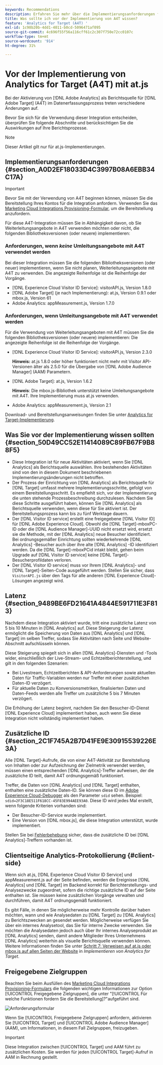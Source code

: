 ```yaml
---
keywords: Recommendations
description: Erfahren Sie mehr über die Implementierungsanforderungen für Analytics for [!DNL Target]  (A4T) und was Sie beachten müssen, bevor Sie diese Integration implementieren.
title: Was sollte ich vor der Implementierung von A4T wissen?
feature: 'Analytics for Target (A4T) '
exl-id: 1c98b20b-4dd1-4011-b0cd-5096471af095
source-git-commit: 4c696f55f56a116cff61c2c307f750e72cc0107c
workflow-type: tm+mt
source-wordcount: '914'
ht-degree: 31%

---
```


# Vor der Implementierung von Analytics for Target (A4T) mit at.js

Bei der Aktivierung von [!DNL Adobe Analytics] als Berichtsquelle für [!DNL Adobe Target] (A4T) im Datenerfassungsprozess treten verschiedene Änderungen auf.

Bevor Sie sich für die Verwendung dieser Integration entscheiden, überprüfen Sie folgende Abschnitte und berücksichtigen Sie die Auswirkungen auf Ihre Berichtsprozesse.

>[!NOTE]
>
>Dieser Artikel gilt nur für at.js-Implementierungen.

## Implementierungsanforderungen {#section_A0D2EF18033D4C3997B08A6EBB34C17A}

>[!IMPORTANT]
>
>Bevor Sie mit der Verwendung von A4T beginnen können, müssen Sie die Bereitstellung Ihres Kontos für die Integration anfordern. Verwenden Sie das [Marketing Cloud Integrations Provisioning-Formular](https://www.adobe.com/go/audiences), um die Bereitstellung anzufordern.

Für diese A4T-Integration müssen Sie in Abhängigkeit davon, ob Sie Weiterleitungsangebote in A4T verwenden möchten oder nicht, die folgenden Bibliotheksversionen (oder neuere) implementieren:

### Anforderungen, wenn *keine* Umleitungsangebote mit A4T verwendet werden

Bei dieser Integration müssen Sie die folgenden Bibliotheksversionen (oder neuer) implementieren, wenn Sie nicht planen, Weiterleitungsangebote mit A4T zu verwenden. Die angezeigte Reihenfolge ist die Reihenfolge der Vorgänge.

* [!DNL Experience Cloud Visitor ID Service]: visitorAPI.js, Version 1.8.0
* [!DNL Adobe Target] (je nach Implementierung): at.js, Version 0.9.1 oder mbox.js, Version 61
* Adobe Analytics: appMeasurement.js, Version 1.7.0

### Anforderungen, wenn Umleitungsangebote mit A4T verwendet werden

Für die Verwendung von Weiterleitungsangeboten mit A4T müssen Sie die folgenden Bibliotheksversionen (oder neuere) implementieren: Die angezeigte Reihenfolge ist die Reihenfolge der Vorgänge.

* [!DNL Experience Cloud Visitor ID Service]: visitorAPI.js, Version 2.3.0

   **Hinweis:**  at.js 1.8.0 oder höher funktioniert nicht mehr mit Visitor API-Versionen älter als 2.5.0 für die Übergabe von  [!DNL Adobe Audience Manager] (AAM) Parametern.

* [!DNL Adobe Target]: at.js, Version 1.6.2

   **Hinweis**: Die mbox.js-Bibliothek unterstützt keine Umleitungsangebote mit A4T. Ihre Implementierung muss at.js verwenden.

* Adobe Analytics: appMeasurement.js, Version 2.1

Download- und Bereitstellungsanweisungen finden Sie unter [Analytics for Target-Implementierung](/help/c-integrating-target-with-mac/a4t/a4timplementation.md).

## Was Sie vor der Implementierung wissen sollten {#section_50D49CC52E11414089C89FB67F9B88F5}

* Diese Integration ist für neue Aktivitäten aktiviert, wenn Sie [!DNL Analytics] als Berichtsquelle auswählen. Ihre bestehenden Aktivitäten sind von den in diesem Dokument beschriebenen Implementierungsänderungen nicht betroffen.
* Der Prozess der Einrichtung von [!DNL Analytics] als Berichtsquelle für [!DNL Target] umfasst mehrere Implementierungsschritte, gefolgt von einem Bereitstellungsschritt. Es empfiehlt sich, vor der Implementierung die unten stehende Prozessbeschreibung durchzulesen. Nachdem Sie diese Schritte ausgeführt haben, können Sie [!DNL Analytics] als Berichtsquelle verwenden, wenn diese für Sie aktiviert ist. Der Bereitstellungsprozess kann bis zu fünf Werktage dauern.
* Der [!DNL Visitor ID service] erstellt eine freigegebene [!DNL Visitor ID] für [!DNL Adobe Experience Cloud]. Obwohl die [!DNL Target]-mboxPC-ID oder die [!DNL Audience Manager]-UUID nicht ersetzt wird, ersetzt sie die Methode, mit der [!DNL Analytics] neue Besucher identifiziert. Bei ordnungsgemäßer Einrichtung sollten wiederkehrende [!DNL Analytics] -Besucher auch über ihre alte [!DNL Analytics] -ID identifiziert werden. Da die [!DNL Target]-mboxPCid intakt bleibt, gehen beim Upgrade auf [!DNL Visitor ID service] keine [!DNL Target]-Besucherprofildaten verloren.
* Der [!DNL Visitor ID service] muss vor Ihrem [!DNL Analytics]- und [!DNL Target]-Seiten-Code ausgeführt werden. Stellen Sie sicher, dass `VisitorAPI.js` über den Tags für alle anderen [!DNL Experience Cloud]-Lösungen angezeigt wird.

## Latenz {#section_9489BE6FD21641A4844E591711E3F813}

Nachdem diese Integration aktiviert wurde, tritt eine zusätzliche Latenz von 5 bis 10 Minuten in [!DNL Analytics] auf. Diese Steigerung der Latenz ermöglicht die Speicherung von Daten aus [!DNL Analytics] und [!DNL Target] im selben Treffer, sodass Sie Aktivitäten nach Seite und Website-Abschnitt aufschlüsseln können.

Diese Steigerung spiegelt sich in allen [!DNL Analytics]-Diensten und -Tools wider, einschließlich der Live-Stream- und Echtzeitberichterstellung, und gilt in den folgenden Szenarien:

* Bei Livestream, Echtzeitberichten &amp; API-Anforderungen sowie aktuellen Daten für Traffic-Variablen werden nur Treffer mit einer zusätzlichen Daten-ID verzögert.
* Für aktuelle Daten zu Konversionsmetriken, finalisierten Daten und Daten-Feeds werden alle Treffer um zusätzliche 5 bis 7 Minuten verzögert.

Die Erhöhung der Latenz beginnt, nachdem Sie den Besucher-ID-Dienst [!DNL Experience Cloud] implementiert haben, auch wenn Sie diese Integration nicht vollständig implementiert haben.

## Zusätzliche ID  {#section_2C1F745A2B7D41FE9E30915539226E3A}

Alle [!DNL Target]-Aufrufe, die von einer A4T-Aktivität zur Bereitstellung von Inhalten oder zur Aufzeichnung der Zielmetrik verwendet werden, müssen einen entsprechenden [!DNL Analytics]-Treffer aufweisen, der die zusätzliche ID teilt, damit A4T ordnungsgemäß funktioniert.

Treffer, die Daten von [!DNL Analytics] und [!DNL Target] enthalten, enthalten eine zusätzliche Daten-ID. Sie können diese ID im [Adobe Experience Cloud-Debugger](https://experienceleague.adobe.com/docs/debugger/using/experience-cloud-debugger.html) als den Parameter `sdid` sehen. Beispiel: `sdid=2F3C18E511F618CC-45F83E994AEE93A0`. Diese ID wird jedes Mal erstellt, wenn folgende Kriterien vorhanden sind:

* Der Besucher-ID-Service wurde implementiert.
* Eine Version von [!DNL mbox.js], die diese Integration unterstützt, wurde implementiert.

Stellen Sie bei [Fehlerbehebung](/help/c-integrating-target-with-mac/a4t/c-a4t-troubleshooting/a4t-troubleshooting.md) sicher, dass die zusätzliche ID bei [!DNL Analytics]-Treffern vorhanden ist.

## Clientseitige Analytics-Protokollierung {#client-side}

Wenn sich at.js, [!DNL Experience Cloud Visitor ID Service] und appMeasurement.js auf der Seite befinden, werden die Ereignisse [!DNL Analytics] und [!DNL Target] im Backend korrekt für Berichterstellungs- und Analysezwecke zugeordnet, sofern die richtige zusätzliche ID auf der Seite enthalten ist. Sie müssen keine zusätzlichen Vorgänge verwalten und durchführen, damit A4T ordnungsgemäß funktioniert.

Es gibt Fälle, in denen Sie möglicherweise mehr Kontrolle darüber haben möchten, wann und wie Analysedaten zu [!DNL Target] zu [!DNL Analytics] zu Berichtszwecken an  gesendet werden. Möglicherweise verfügen Sie über ein internes Analysetool, das Sie für interne Zwecke verwenden. Sie möchten die Analysedaten jedoch auch über Ihr internes Analyseprodukt an [!DNL Analytics] senden, damit andere Mitglieder Ihres Unternehmens [!DNL Analytics] weiterhin als visuelle Berichtsquelle verwenden können. Weitere Informationen finden Sie unter [Schritt 7: Verweisen auf at.js oder mbox.js auf allen Seiten der Website](/help/c-integrating-target-with-mac/a4t/a4timplementation.md#step7) in *Implementieren von Analytics for Target*.

## Freigegebene Zielgruppen

Beachten Sie beim Ausfüllen des [Marketing Cloud Integrations Provisioning-Formulars](https://www.adobe.com/go/audiences) die folgenden wichtigen Informationen zur Option [!UICONTROL Freigegebene Zielgruppen], die unter &quot;[!UICONTROL Für welche Funktionen fordern Sie die Bereitstellung]?&quot;aufgeführt sind.

![Anforderungsformular](/help/c-integrating-target-with-mac/a4t/assets/request-form.png)

Wenn Sie [!UICONTROL Freigegebene Zielgruppen] anfordern, aktivieren Sie [!UICONTROL Target] und [!UICONTROL Adobe Audience Manager] (AAM), um Informationen, in diesem Fall Zielgruppen, freizugeben.

>[!IMPORTANT]
>
>Diese Integration zwischen [!UICONTROL Target] und AAM führt zu zusätzlichen Kosten. Sie werden für jeden [!UICONTROL Target]-Aufruf in AAM in Rechnung gestellt.
